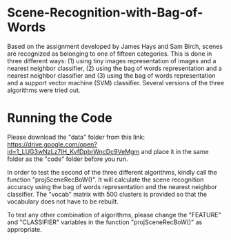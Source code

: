 # Scene-Recognition-with-Bag-of-Words

Based on the assignment developed by James Hays and Sam Birch, scenes are recognized as belonging to one of fifteen categories. This is done in three different ways: (1) using tiny images representation of images and a nearest neighbor classifier, (2) using the bag of words representation and a nearest neighbor classifier and (3) using the bag of words representation and a support vector machine (SVM) classifier. Several versions of the three algorithms were tried out.

# Running the Code

Please download the "data" folder from this link: 
https://drive.google.com/open?id=1_LUG3wNzLz7lH_KvfDpbrWncDc9VeMgm 
and place it in the same folder as the "code" folder before you run.

In order to test the second of the three different algorithms, kindly call the function "projSceneRecBoW()". It will calculate the scene recognition accuracy using the bag of words representation and the nearest neighbor classifier. The "vocab" matrix with 500 clusters is provided so that the vocabulary does not have to be rebuilt.

To test any other combination of algorithms, please change the "FEATURE" and "CLASSIFIER" variables in the function "projSceneRecBoW()" as appropriate.
